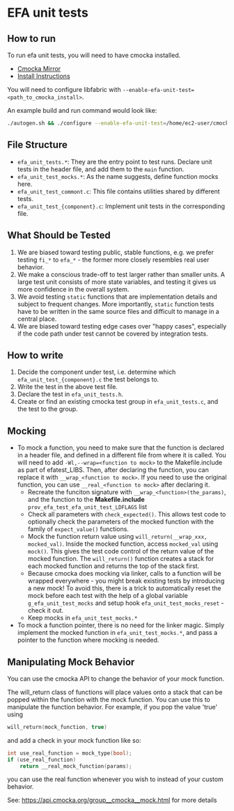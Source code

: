 # EFA unit tests

## How to run

To run efa unit tests, you will need to have cmocka installed.
* [Cmocka Mirror](https://cmocka.org/files/)
* [Install Instructions](https://gitlab.com/cmocka/cmocka/-/blob/master/INSTALL.md)

You will need to configure libfabric with `--enable-efa-unit-test=<path_to_cmocka_install>`.

An example build and run command would look like:

```bash
./autogen.sh && ./configure --enable-efa-unit-test=/home/ec2-user/cmocka/install && make check;
```

## File Structure
* `efa_unit_tests.*`: They are the entry point to test runs. Declare unit tests in the header file, and add them to the `main` function.
* `efa_unit_test_mocks.*`: As the name suggests, define function mocks here.
* `efa_unit_test_commont.c`: This file contains utilities shared by different tests.
* `efa_unit_test_{component}.c`: Implement unit tests in the corresponding file.

## What Should be Tested
1. We are biased toward testing public, stable functions, e.g. we prefer testing `fi_*` to `efa_*` - the former more closely resembles real user behavior.
1. We make a conscious trade-off to test larger rather than smaller units. A large test unit consists of more state variables, and testing it gives us more confidence in the overall system. 
1. We avoid testing `static` functions that are implementation details and subject to frequent changes. More importantly, `static` function tests have to be written in the same source files and difficult to manage in a central place.
1. We are biased toward testing edge cases over "happy cases", especially if the code path under test cannot be covered by integration tests.

## How to write
1. Decide the component under test, i.e. determine which `efa_unit_test_{component}.c` the test belongs to.
1. Write the test in the above test file.
1. Declare the test in `efa_unit_tests.h`.
1. Create or find an existing cmocka test group in `efa_unit_tests.c`, and the test to the group.

## Mocking
* To mock a function, you need to make sure that the function is declared in a header file, and defined in a different file from where it is called. You will need to add `-Wl,--wrap=<function to mock>`
to the Makefile.include as part of efatest_LIBS. Then, after declaring the function,
you can replace it with `__wrap_<function to mock>`. If you need to use the original
function, you can use `__real_<function to mock>` after declaring it.
  * Recreate the funciton signature with `__wrap_<function>(the_params)`, and the function to the **Makefile.include** `prov_efa_test_efa_unit_test_LDFLAGS` list
  * Check all parameters with `check_expected()`. This allows test code to optionally check the parameters of the mocked function with the family of `expect_value()` functions.
  *  Mock the function return value using `will_return(__wrap_xxx, mocked_val)`. Inside the mocked function, access `mocked_val` using `mock()`. This gives the test code control of the return value of the mocked function. The `will_return()` function creates a stack for each mocked function and returns the top of the stack first.
  * Because cmocka does mocking via linker, calls to a function will be wrapped everywhere - you might break existing tests by introducing a new mock! To avoid this, there is a trick to automatically reset the mock before each test with the help of a global variable `g_efa_unit_test_mocks` and setup hook `efa_unit_test_mocks_reset` - check it out.
  * Keep mocks in `efa_unit_test_mocks.*`
* To mock a function pointer, there is no need for the linker magic. Simply implement the mocked function in `efa_unit_test_mocks.*`, and pass a pointer to the function where mocking is needed.

## Manipulating Mock Behavior

You can use the cmocka API to change the behavior of your mock function.

The will_return class of functions will place values onto a stack that can
be popped within the function with the mock function. You can use this to
manipulate the function behavior. For example, if you pop the value 'true'
using
```c
will_return(mock_function, true)
```

and add a check in your mock function like so:

```c
int use_real_function = mock_type(bool);
if (use_real_function)
	return __real_mock_function(params);
```

you can use the real function whenever you wish to instead of your custom
behavior.

See: https://api.cmocka.org/group__cmocka__mock.html for more details
